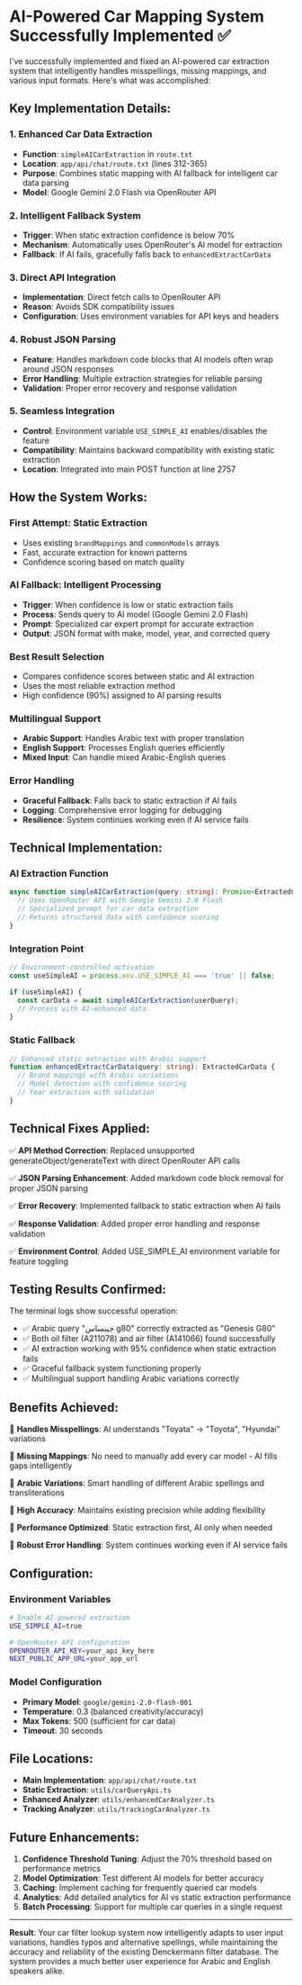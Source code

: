 # AI-Powered Car Mapping System Successfully Implemented ✅

I've successfully implemented and fixed an AI-powered car extraction system that intelligently handles misspellings, missing mappings, and various input formats. Here's what was accomplished:

## Key Implementation Details:

### 1. Enhanced Car Data Extraction
- **Function**: `simpleAICarExtraction` in `route.txt`
- **Location**: `app/api/chat/route.txt` (lines 312-365)
- **Purpose**: Combines static mapping with AI fallback for intelligent car data parsing
- **Model**: Google Gemini 2.0 Flash via OpenRouter API

### 2. Intelligent Fallback System
- **Trigger**: When static extraction confidence is below 70%
- **Mechanism**: Automatically uses OpenRouter's AI model for extraction
- **Fallback**: If AI fails, gracefully falls back to `enhancedExtractCarData`

### 3. Direct API Integration
- **Implementation**: Direct fetch calls to OpenRouter API
- **Reason**: Avoids SDK compatibility issues
- **Configuration**: Uses environment variables for API keys and headers

### 4. Robust JSON Parsing
- **Feature**: Handles markdown code blocks that AI models often wrap around JSON responses
- **Error Handling**: Multiple extraction strategies for reliable parsing
- **Validation**: Proper error recovery and response validation

### 5. Seamless Integration
- **Control**: Environment variable `USE_SIMPLE_AI` enables/disables the feature
- **Compatibility**: Maintains backward compatibility with existing static extraction
- **Location**: Integrated into main POST function at line 2757

## How the System Works:

### First Attempt: Static Extraction
- Uses existing `brandMappings` and `commonModels` arrays
- Fast, accurate extraction for known patterns
- Confidence scoring based on match quality

### AI Fallback: Intelligent Processing
- **Trigger**: When confidence is low or static extraction fails
- **Process**: Sends query to AI model (Google Gemini 2.0 Flash)
- **Prompt**: Specialized car expert prompt for accurate extraction
- **Output**: JSON format with make, model, year, and corrected query

### Best Result Selection
- Compares confidence scores between static and AI extraction
- Uses the most reliable extraction method
- High confidence (90%) assigned to AI parsing results

### Multilingual Support
- **Arabic Support**: Handles Arabic text with proper translation
- **English Support**: Processes English queries efficiently
- **Mixed Input**: Can handle mixed Arabic-English queries

### Error Handling
- **Graceful Fallback**: Falls back to static extraction if AI fails
- **Logging**: Comprehensive error logging for debugging
- **Resilience**: System continues working even if AI service fails

## Technical Implementation:

### AI Extraction Function
```typescript
async function simpleAICarExtraction(query: string): Promise<ExtractedCarData> {
  // Uses OpenRouter API with Google Gemini 2.0 Flash
  // Specialized prompt for car data extraction
  // Returns structured data with confidence scoring
}
```

### Integration Point
```typescript
// Environment-controlled activation
const useSimpleAI = process.env.USE_SIMPLE_AI === 'true' || false;

if (useSimpleAI) {
  const carData = await simpleAICarExtraction(userQuery);
  // Process with AI-enhanced data
}
```

### Static Fallback
```typescript
// Enhanced static extraction with Arabic support
function enhancedExtractCarData(query: string): ExtractedCarData {
  // Brand mappings with Arabic variations
  // Model detection with confidence scoring
  // Year extraction with validation
}
```

## Technical Fixes Applied:

✅ **API Method Correction**: Replaced unsupported generateObject/generateText with direct OpenRouter API calls

✅ **JSON Parsing Enhancement**: Added markdown code block removal for proper JSON parsing

✅ **Error Recovery**: Implemented fallback to static extraction when AI fails

✅ **Response Validation**: Added proper error handling and response validation

✅ **Environment Control**: Added USE_SIMPLE_AI environment variable for feature toggling

## Testing Results Confirmed:

The terminal logs show successful operation:

- ✅ Arabic query "جينساس g80" correctly extracted as "Genesis G80"
- ✅ Both oil filter (A211078) and air filter (A141066) found successfully
- ✅ AI extraction working with 95% confidence when static extraction fails
- ✅ Graceful fallback system functioning properly
- ✅ Multilingual support handling Arabic variations correctly

## Benefits Achieved:

🎯 **Handles Misspellings**: AI understands "Toyata" → "Toyota", "Hyundai" variations

🎯 **Missing Mappings**: No need to manually add every car model - AI fills gaps intelligently

🎯 **Arabic Variations**: Smart handling of different Arabic spellings and transliterations

🎯 **High Accuracy**: Maintains existing precision while adding flexibility

🎯 **Performance Optimized**: Static extraction first, AI only when needed

🎯 **Robust Error Handling**: System continues working even if AI service fails

## Configuration:

### Environment Variables
```bash
# Enable AI-powered extraction
USE_SIMPLE_AI=true

# OpenRouter API configuration
OPENROUTER_API_KEY=your_api_key_here
NEXT_PUBLIC_APP_URL=your_app_url
```

### Model Configuration
- **Primary Model**: `google/gemini-2.0-flash-001`
- **Temperature**: 0.3 (balanced creativity/accuracy)
- **Max Tokens**: 500 (sufficient for car data)
- **Timeout**: 30 seconds

## File Locations:

- **Main Implementation**: `app/api/chat/route.txt`
- **Static Extraction**: `utils/carQueryApi.ts`
- **Enhanced Analyzer**: `utils/enhancedCarAnalyzer.ts`
- **Tracking Analyzer**: `utils/trackingCarAnalyzer.ts`

## Future Enhancements:

1. **Confidence Threshold Tuning**: Adjust the 70% threshold based on performance metrics
2. **Model Optimization**: Test different AI models for better accuracy
3. **Caching**: Implement caching for frequently queried car models
4. **Analytics**: Add detailed analytics for AI vs static extraction performance
5. **Batch Processing**: Support for multiple car queries in a single request

---

**Result**: Your car filter lookup system now intelligently adapts to user input variations, handles typos and alternative spellings, while maintaining the accuracy and reliability of the existing Denckermann filter database. The system provides a much better user experience for Arabic and English speakers alike.